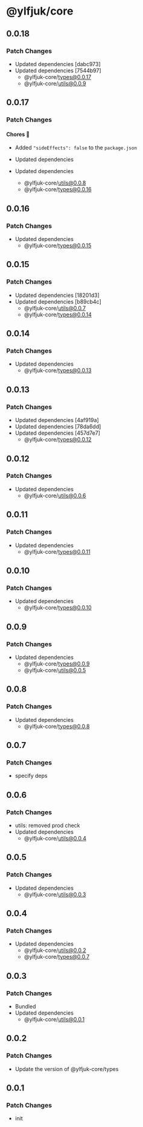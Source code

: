 # @ylfjuk/core

## 0.0.18

### Patch Changes

- Updated dependencies [dabc973]
- Updated dependencies [7544b97]
  - @ylfjuk-core/types@0.0.17
  - @ylfjuk-core/utils@0.0.9

## 0.0.17

### Patch Changes

#### Chores 🧹

- Added `"sideEffects": false` to the `package.json`

- Updated dependencies
- Updated dependencies
  - @ylfjuk-core/utils@0.0.8
  - @ylfjuk-core/types@0.0.16

## 0.0.16

### Patch Changes

- Updated dependencies
  - @ylfjuk-core/types@0.0.15

## 0.0.15

### Patch Changes

- Updated dependencies [18201d3]
- Updated dependencies [b89cb4c]
  - @ylfjuk-core/utils@0.0.7
  - @ylfjuk-core/types@0.0.14

## 0.0.14

### Patch Changes

- Updated dependencies
  - @ylfjuk-core/types@0.0.13

## 0.0.13

### Patch Changes

- Updated dependencies [4af919a]
- Updated dependencies [78da6dd]
- Updated dependencies [457d7e7]
  - @ylfjuk-core/types@0.0.12

## 0.0.12

### Patch Changes

- Updated dependencies
  - @ylfjuk-core/utils@0.0.6

## 0.0.11

### Patch Changes

- Updated dependencies
  - @ylfjuk-core/types@0.0.11

## 0.0.10

### Patch Changes

- Updated dependencies
  - @ylfjuk-core/types@0.0.10

## 0.0.9

### Patch Changes

- Updated dependencies
  - @ylfjuk-core/types@0.0.9
  - @ylfjuk-core/utils@0.0.5

## 0.0.8

### Patch Changes

- Updated dependencies
  - @ylfjuk-core/types@0.0.8

## 0.0.7

### Patch Changes

- specify deps

## 0.0.6

### Patch Changes

- utils: removed prod check
- Updated dependencies
  - @ylfjuk-core/utils@0.0.4

## 0.0.5

### Patch Changes

- Updated dependencies
  - @ylfjuk-core/utils@0.0.3

## 0.0.4

### Patch Changes

- Updated dependencies
  - @ylfjuk-core/utils@0.0.2
  - @ylfjuk-core/types@0.0.7

## 0.0.3

### Patch Changes

- Bundled
- Updated dependencies
  - @ylfjuk-core/utils@0.0.1

## 0.0.2

### Patch Changes

- Update the version of @ylfjuk-core/types

## 0.0.1

### Patch Changes

- init
